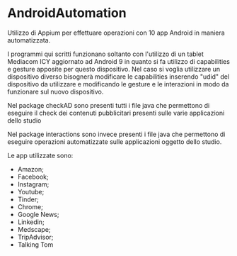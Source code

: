 # AndroidAutomation
Utilizzo di Appium per effettuare operazioni con 10 app Android in maniera automatizzata.

I programmi qui scritti funzionano soltanto con l'utilizzo di un tablet Mediacom ICY aggiornato ad Android 9 in quanto si fa utilizzo di capabilities e gesture
apposite per questo dispositivo. Nel caso si voglia utilizzare un dispositivo diverso bisognerà modificare le capabilities inserendo "udid" del dispositivo da
utilizzare e modificando le gesture e le interazioni in modo da funzionare sul nuovo dispositivo.

Nel package checkAD sono presenti tutti i file java che permettono di eseguire il check dei contenuti pubblicitari presenti sulle varie applicazioni dello studio

Nel package interactions sono invece presenti i file java che permettono di eseguire operazioni automatizzate sulle applicazioni oggetto dello studio.

Le app utilizzate sono:
- Amazon;
- Facebook;
- Instagram;
- Youtube;
- Tinder;
- Chrome;
- Google News;
- Linkedin;
- Medscape;
- TripAdvisor;
- Talking Tom
